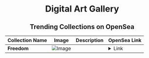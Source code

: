 <div align="center">

# Digital Art Gallery

## Trending Collections on OpenSea

| Collection Name                       | Image                                                                                     | Description                       | OpenSea Link                                                                                          |
|---------------------------------------|-------------------------------------------------------------------------------------------|-----------------------------------|--------------------------------------------------------------------------------------------------------|
| **Freedom** | ![Image](https://i.seadn.io/s/raw/files/f6929e215a3710b99605ae2e84556053.jpg?w=500&auto=format?w=200&auto=format) |  | <details><summary>Link</summary>[Freedom](https://opensea.io/collection/freedom-469)</details> |

</div>